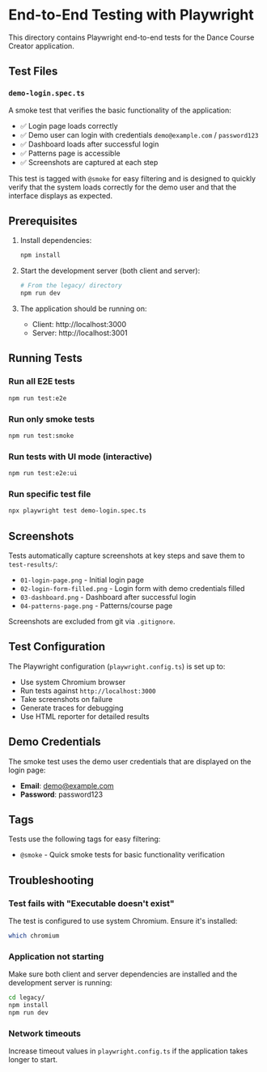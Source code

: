 # End-to-End Testing with Playwright

This directory contains Playwright end-to-end tests for the Dance Course Creator application.

## Test Files

### `demo-login.spec.ts`
A smoke test that verifies the basic functionality of the application:
- ✅ Login page loads correctly
- ✅ Demo user can login with credentials `demo@example.com` / `password123`
- ✅ Dashboard loads after successful login
- ✅ Patterns page is accessible
- ✅ Screenshots are captured at each step

This test is tagged with `@smoke` for easy filtering and is designed to quickly verify that the system loads correctly for the demo user and that the interface displays as expected.

## Prerequisites

1. Install dependencies:
   ```bash
   npm install
   ```

2. Start the development server (both client and server):
   ```bash
   # From the legacy/ directory
   npm run dev
   ```

3. The application should be running on:
   - Client: http://localhost:3000
   - Server: http://localhost:3001

## Running Tests

### Run all E2E tests
```bash
npm run test:e2e
```

### Run only smoke tests
```bash
npm run test:smoke
```

### Run tests with UI mode (interactive)
```bash
npm run test:e2e:ui
```

### Run specific test file
```bash
npx playwright test demo-login.spec.ts
```

## Screenshots

Tests automatically capture screenshots at key steps and save them to `test-results/`:
- `01-login-page.png` - Initial login page
- `02-login-form-filled.png` - Login form with demo credentials filled
- `03-dashboard.png` - Dashboard after successful login
- `04-patterns-page.png` - Patterns/course page

Screenshots are excluded from git via `.gitignore`.

## Test Configuration

The Playwright configuration (`playwright.config.ts`) is set up to:
- Use system Chromium browser
- Run tests against `http://localhost:3000`
- Take screenshots on failure
- Generate traces for debugging
- Use HTML reporter for detailed results

## Demo Credentials

The smoke test uses the demo user credentials that are displayed on the login page:
- **Email**: demo@example.com
- **Password**: password123

## Tags

Tests use the following tags for easy filtering:
- `@smoke` - Quick smoke tests for basic functionality verification

## Troubleshooting

### Test fails with "Executable doesn't exist"
The test is configured to use system Chromium. Ensure it's installed:
```bash
which chromium
```

### Application not starting
Make sure both client and server dependencies are installed and the development server is running:
```bash
cd legacy/
npm install
npm run dev
```

### Network timeouts
Increase timeout values in `playwright.config.ts` if the application takes longer to start.